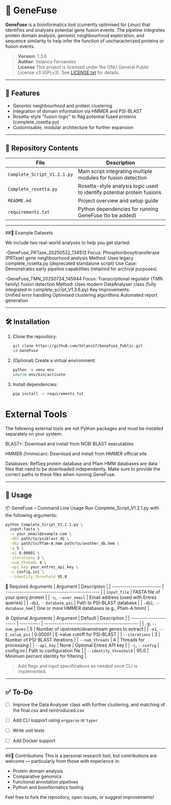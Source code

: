# 🧬 GeneFuse

**GeneFuse** is a bioinformatics tool (currently optimised for Linux) that identifies and analyses potential gene fusion events. The pipeline integrates protein domain analysis, genomic neighbourhood exploration, and sequence similarity to help infer the function of uncharacterized proteins or fusion events.

> **Version**: 1.3.6  
> **Author**: Velanco Fernandes   
> **License** This project is licensed under the GNU General Public License v3 (GPLv3). See [LICENSE.txt](LICENSE.txt) for details.  

---

## 🚀 Features

- Genomic neighbourhood and protein clustering
- Integration of domain information via HMMER and PSI-BLAST
- Rosetta-style "fusion logic" to flag potential fused proteins (complete_rosetta.py)
- Customisable, modular architecture for further expansion

---

## 📁 Repository Contents

| File | Description |
|------|-------------|
| `Complete_Script_V1.2.1.py` | Main script integrating multiple modules for fusion detection |
| `Complete_rosetta.py` | Rosetta-style analysis logic used to identify potential protein fusions |
| `README.md` | Project overview and setup guide |
| `requirements.txt` | Python dependencies for running GeneFuse (to be added) |

---

##📂 Example Datasets

We include two real-world analyses to help you get started:

-GeneFuse_PRTase_20250522_134512
   Focus: Phosphoribosyltransferase (PRTase) gene neighbourhood analysis
   Method: Uses legacy complete_rosetta.py (deprecated standalone script)
   Use Case: Demonstrates early pipeline capabilities (retained for archival purposes)

-GeneFuse_TMN_20250724_145944
   Focus: Transcriptional regulator (TMN family) fusion detection
   Method: Uses modern DataAnalyser class (fully integrated in complete_script_V1.3.6.py)
   Key Improvements:  
      Unified error handling
      Optimised clustering algorithms
      Automated report generation

---

## 🛠️ Installation

1. Clone the repository:
   ```bash
   git clone https://github.com/Velanco7/GeneFuse_Public.git
   cd GeneFuse
   ```

2. (Optional) Create a virtual environment:
   ```bash
   python -m venv env
   source env/bin/activate
   ```

3. Install dependencies:
   ```bash
   pip install -r requirements.txt
   ```
# External Tools

The following external tools are not Python packages and must be installed separately on your system:

BLAST+:
Download and install from NCBI BLAST executables

HMMER (hmmscan):
Download and install from HMMER official site

Databases:
RefSeq protein database and Pfam HMM databases are data files that need to be downloaded independently. Make sure to provide the correct paths to these files when running GeneFuse.


---

## 🧪 Usage


📦 GeneFuse – Command Line Usage
Run Complete_Script_V1.2.1.py with the following arguments:

```bash
python Complete_Script_V1.2.1.py \
  input.fasta \
  -u your_email@example.com \
  -db1 path/to/psiblast_db \
  -db2 path/to/Pfam-A.hmm path/to/another_db.hmm \
  -g 5 \
  -e1 0.00001 \
  -iterations 3 \
  -num_threads 4 \
  -api_key your_entrez_api_key \
  -c config.ini \
  --identity_threshold 95.0
```

🧾 Required Arguments
| Argument                 | Description                                    |
| ------------------------ | ---------------------------------------------- |
| `input_file`             | FASTA file of your query protein               |
| `-u`, `--user_email`     | Email address (used with Entrez queries)       |
| `-db1`, `--database_psi` | Path to PSI-BLAST database                     |
| `-db2`, `--database_hmm` | One or more HMMER databases (e.g., Pfam-A.hmm) |


⚙️ Optional Arguments
| Argument               | Default    | Description                                    |
| ---------------------- | ---------- | ---------------------------------------------- |
| `-g`, `--num_genes`    | 5          | Number of upstream/downstream genes to extract |
| `-e1`, `--E_value_psi` | 0.00001    | E-value cutoff for PSI-BLAST                   |
| `--iterations`         | 3          | Number of PSI-BLAST iterations                 |
| `--num_threads`        | 4          | Threads for processing                         |
| `--api_key`            | None       | Optional Entrez API key                        |
| `-c`, `--config`       | config.ini | Path to configuration file                     |
| `--identity_threshold` | 95.0       | Minimum percent identity for filtering         |


> Add flags and input specifications as needed once CLI is implemented.

---

## ✅ To-Do

- [ ] Improve the Data Analyser class with further clustering, and matching of the final.csv and reintroduced.csv
- [ ] Add CLI support using `argparse` or `typer`
- [ ] Write unit tests
- [ ] Add Docker support


---


##🤝 Contributions
This is a personal research tool, but contributions are welcome — particularly from those with experience in:

- Protein domain analysis
- Comparative genomics
- Functional annotation pipelines
- Python and bioinformatics tooling

Feel free to fork the repository, open issues, or suggest improvements!


